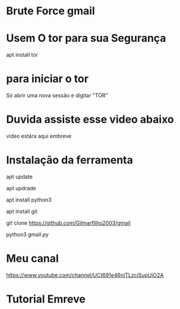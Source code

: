 # Brute Force  gmail 

# Usem O tor para sua Segurança

 apt install tor
 # para iniciar o tor
 Só abrir uma nova sessão e digitar "TOR" 
 # Duvida assiste esse video abaixo
  video estára aqui embreve
# Instalação da ferramenta 

apt update 

apt updrade

apt install python3

apt install git 

git clone https://github.com/Gilmarfilho2003/gmail

python3 gmail.py


# Meu canal 

https://www.youtube.com/channel/UCt691e46njTLzcjSupUiO2A

# Tutorial Emreve
